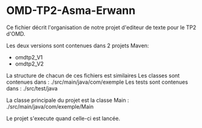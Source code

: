 # OMD-TP2-Asma-Erwann

Ce fichier décrit l'organisation de notre projet d'editeur de texte pour le TP2 d'OMD.

Les deux versions sont contenues dans 2 projets Maven:
- omdtp2_V1
- omdtp2_V2

La structure de chacun de ces fichiers est similaires
Les classes sont contenues dans :
./src/main/java/com/exemple
Les tests sont contenues dans :
./src/test/java

La classe principale du projet est la classe Main :
./src/main/java/com/exemple/Main

Le projet s'execute quand celle-ci est lancée.
